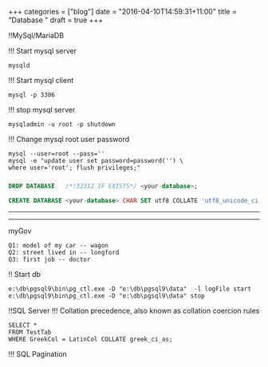 +++
categories = ["blog"]
date = "2016-04-10T14:59:31+11:00"
title = "Database "
draft = true
+++


!!MySql/MariaDB

!!! Start mysql server
```
mysqld
```

!!! Start mysql client 
```
mysql -p 3306
```

!!! stop mysql server
```
mysqladmin -u root -p shutdown
```

!!! Change mysql root user password
```
mysql --user=root --pass='' 
mysql -e "update user set password=password('') \
where user='root'; flush privileges;"
```

###
```sql
DROP DATABASE   /*!32312 IF EXISTS*/ <your-database>;

CREATE DATABASE <your-database> CHAR SET utf8 COLLATE 'utf8_unicode_ci';

```

---
---
myGov

```
Q1: model of my car -- wagon
Q2: street lived in -- longford
Q3: first job -- doctor
```


!! Start db
```
e:\db\pgsql9\bin\pg_ctl.exe -D "e:\db\pgsql9\data"  -l logFile start
e:\db\pgsql9\bin\pg_ctl.exe -D "e:\db\pgsql9\data" stop
```

!!SQL Server
!!! Collation precedence, also known as collation coercion rules
```
SELECT * 
FROM TestTab 
WHERE GreekCol = LatinCol COLLATE greek_ci_as;
```
!!! SQL Pagination